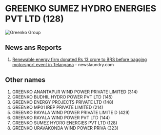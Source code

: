 # GREENKO SUMEZ HYDRO ENERGIES PVT LTD (128)

![Greenko Group](https://greenkogroup.com/images/new-logo.svg)
## News ans Reports

1. [Renewable energy firm donated Rs 13 crore to BRS before bagging motorsport event in Telangana](https://www.newslaundry.com/2024/03/23/renewable-energy-firm-donated-rs-13-crore-to-brs-before-bagging-motorsport-event-in-telangana) - newslaundry.com

## Other names
1. GREENKO ANANTAPUR WIND POWER PRIVATE LIMITED (314)
1. GREENKO BUDHIL HYDRO POWER PVT LTD (145)
1. GREENKO ENERGY PROJECTS PRIVATE LTD (148)
1. GREENKO MP01 IREP PRIVATE LIMITED (214)
1. GREENKO RAYALA WIND POWER PRIVATE LIMITE D (429)
1. GREENKO RAYALA WIND POWER PVT LTD (144)
1. GREENKO SUMEZ HYDRO ENERGIES PVT LTD (128)
1. GREENKO URAVAKONDA WIND POWER PRIVA (323)


